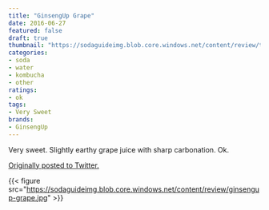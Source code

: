 ```yaml
---
title: "GinsengUp Grape"
date: 2016-06-27
featured: false
draft: true
thumbnail: "https://sodaguideimg.blob.core.windows.net/content/review/thumbs/ginsengup-grape.jpg"
categories:
- soda
- water
- kombucha
- other
ratings:
- ok
tags:
- Very Sweet
brands:
- GinsengUp
---
```


Very sweet. Slightly earthy grape juice with sharp carbonation. Ok.

[Originally posted to Twitter.](https://twitter.com/Cavorter/status/747563188141629441)

{{< figure src="https://sodaguideimg.blob.core.windows.net/content/review/ginsengup-grape.jpg" >}}

